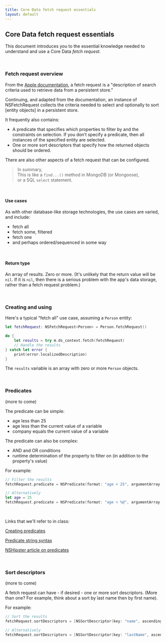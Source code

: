 ```yaml
---
title: Core Data fetch request essentials
layout: default
---
```


## Core Data fetch request essentials

This document introduces you to the essential knowledge needed to understand and use a Core Data *fetch request*. 

<br>

### Fetch request overview

From the [Apple documentation](https://developer.apple.com/documentation/coredata/nsfetchrequest), a fetch request is a "description of search criteria used to retrieve data from a persistent store."

Continuing, and adapted from the documentation, an instance of NSFetchRequest collects the criteria needed to select and optionally to sort [entity objects] in a persistent store. 

It frequently also contains:
* A predicate that specifies which properties to filter by and the constraints on selection. If you don’t specify a predicate, then all instances of the specified entity are selected.
* One or more sort descriptors that specify how the returned objects should be ordered.

There are also other aspects of a fetch request that can be configured. 

> In summary,  
> This is like a `find...()` method in MongoDB (or Mongoose),  
> or a SQL `select` statement.

<br>

#### Use cases

As with other database-like storage technologies, the use cases are varied, and include:
* fetch all 
* fetch some, filtered 
* fetch one
* and perhaps ordered/sequenced in some way

<br>

#### Return type

An array of results. Zero or more. (It's unlikely that the return value will be `nil`. If it is `nil`, then there is a serious problem with the app's data storage, rather than a fetch request problem.)

<br>

### Creating and using

Here's a typical "fetch all" use case, assuming a `Person` entity:

```swift
let fetchRequest: NSFetchRequest<Person> = Person.fetchRequest()

do {
    let results = try m.ds_context.fetch(fetchRequest)
    // Handle the results
} catch let error {
    print(error.localizedDescription)
}
```

The `results` variable is an array with zero or more `Person` objects. 

<br>

### Predicates

(more to come)

The predicate can be simple:
* age less than 25
* age less than the current value of a variable 
* company equals the current value of a variable 

The predicate can also be complex:
* AND and OR conditions 
* runtime determination of the property to filter on (in addition to the property's value)

For example:

```swift
// Filter the results
fetchRequest.predicate = NSPredicate(format: "age < 25", argumentArray: nil)

// Alternatively
let age = 25
fetchRequest.predicate = NSPredicate(format: "age < %@", argumentArray: [age])
```

<br>

Links that we'll refer to in class:

[Creating predicates](https://developer.apple.com/library/archive/documentation/Cocoa/Conceptual/Predicates/Articles/pCreating.html#//apple_ref/doc/uid/TP40001793)

[Predicate string syntax](https://developer.apple.com/library/archive/documentation/Cocoa/Conceptual/Predicates/Articles/pSyntax.html)

[NSHipster article on predicates](https://nshipster.com/nspredicate/)

<br>

### Sort descriptors

(more to come)

A fetch request can have - if desired - one or more sort descriptors. (More than one? For example, think about a sort by last name then by first name). 

For example:

```swift
// Sort the results
fetchRequest.sortDescriptors = [NSSortDescriptor(key: "name", ascending: true)]

// Alternatively
fetchRequest.sortDescriptors = [NSSortDescriptor(key: "lastName", ascending: true), NSSortDescriptor(key: "firstName", ascending: true)]
```
<br>
